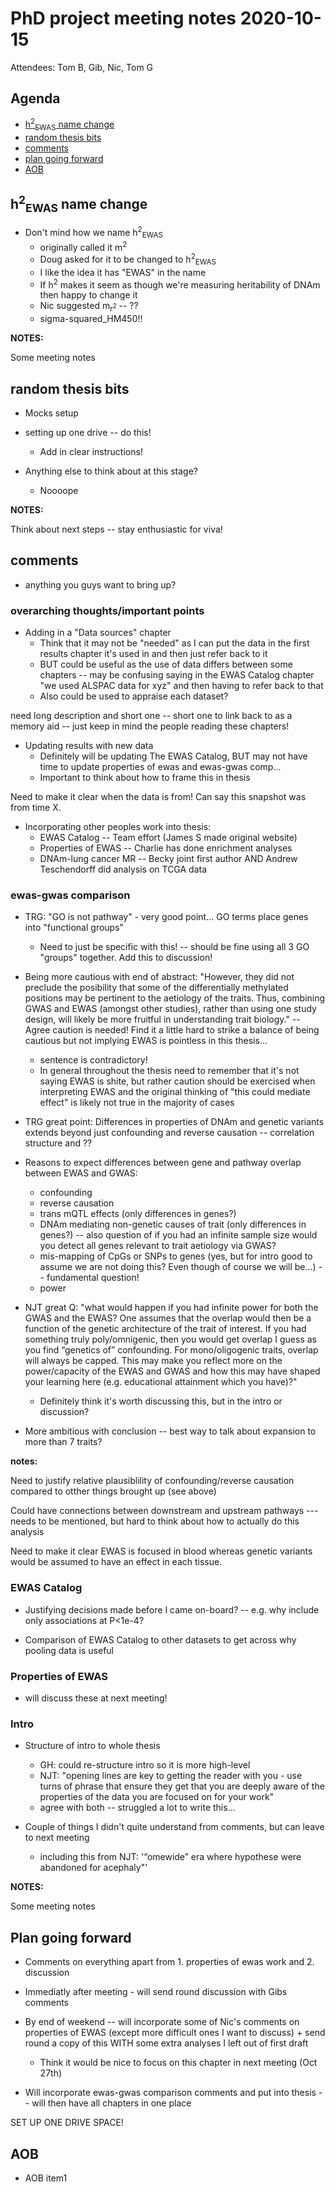 # PhD project meeting notes 2020-10-15

Attendees: Tom B, Gib, Nic, Tom G

## Agenda

* [h<sup>2</sup><sub>EWAS</sub> name change](#name-change)
* [random thesis bits](#random-thesis-bits)
* [comments](#comments)
* [plan going forward](#plan-going-forward)
* [AOB](#aob)

## h<sup>2</sup><sub>EWAS</sub> name change <a name="name-change"></a>

* Don't mind how we name h<sup>2</sup><sub>EWAS</sub> 
	+ originally called it m<sup>2</sup>
	+ Doug asked for it to be changed to h<sup>2</sup><sub>EWAS</sub>
	+ I like the idea it has "EWAS" in the name
	+ If h<sup>2</sup> makes it seem as though we're measuring heritability of DNAm then happy to change it
	+ Nic suggested m<sub>r<sup>2</sup></sub> -- ??
	+ sigma-squared_HM450!!

__NOTES:__

Some meeting notes

## random thesis bits

* Mocks setup

* setting up one drive -- do this!
	+ Add in clear instructions! 

* Anything else to think about at this stage?
	+ Noooope

__NOTES:__

Think about next  steps -- stay enthusiastic for viva! 

## comments

* anything you guys want to bring up?

### overarching thoughts/important points

* Adding in a "Data sources" chapter
	+ Think that it may not be "needed" as I can put the data in the first results chapter it's used in and then just refer back to it
	+ BUT could be useful as the use of data differs between some chapters -- may be confusing saying in the EWAS Catalog chapter "we used ALSPAC data for xyz" and then having to refer back to that
	+ Also could be used to appraise each dataset?

need long description and short one -- short one to link back to as a memory aid -- just keep in mind the people reading these chapters! 

* Updating results with new data
	+ Definitely will be updating The EWAS Catalog, BUT may not have time to update properties of ewas and ewas-gwas comp...
	+ Important to think about how to frame this in thesis

Need to make it clear when the data is from! Can say this snapshot was from time X.

* Incorporating other peoples work into thesis:
	+ EWAS Catalog -- Team effort (James S made original website)
	+ Properties of EWAS -- Charlie has done enrichment analyses
	+ DNAm-lung cancer MR -- Becky joint first author AND Andrew Teschendorff did analysis on TCGA data

### ewas-gwas comparison

* TRG: "GO is not pathway" - very good point... GO terms place genes into "functional groups" 
	+ Need to just be specific with this! -- should be fine using all 3 GO "groups" together. Add this to discussion!

* Being more cautious with end of abstract: "However, they did not preclude the posibility that some of the differentially methylated positions may be pertinent to the aetiology of the traits. Thus, combining GWAS and EWAS (amongst other studies), rather than using one study design, will likely be more fruitful in understanding trait biology." -- Agree caution is needed! Find it a little hard to strike a balance of being cautious but not implying EWAS is pointless in this thesis...
	+ sentence is contradictory! 
	+ In general throughout the thesis need to remember that it's not saying EWAS is shite, but rather caution should be exercised when interpreting EWAS and the original thinking of "this could mediate effect" is likely not true in the majority of cases

* TRG great point: Differences in properties of DNAm and genetic variants extends beyond just confounding and reverse causation -- correlation structure and ??

* Reasons to expect differences between gene and pathway overlap between EWAS and GWAS:
	+ confounding
	+ reverse causation
	+ trans mQTL effects (only differences in genes?)
	+ DNAm mediating non-genetic causes of trait (only differences in genes?) -- also question of if you had an infinite sample size would you detect all genes relevant to trait aetiology via GWAS?
	+ mis-mapping of CpGs or SNPs to genes (yes, but for intro good to assume we are not doing this? Even though of course we will be...) -- fundamental question!
	+ power

* NJT great Q: "what would happen if you had infinite power for both the GWAS and the EWAS? One assumes that the overlap would then be a function of the genetic architecture of the trait of interest. If you had something truly poly/omnigenic, then you would get overlap I guess as you find “genetics of” confounding. For mono/oligogenic traits, overlap will always be capped. This may make you reflect more on the power/capacity of the EWAS and GWAS and how this may have shaped your learning here (e.g. educational attainment which you have)?"
	+ Definitely think it's worth discussing this, but in the intro or discussion?

* More ambitious with conclusion -- best way to talk about expansion to more than 7 traits?


__notes:__

Need to justify relative plausiblility of confounding/reverse causation compared to otther things brought up (see above)

Could have connections between downstream and upstream pathways --- needs to be mentioned, but hard to think about how to actually do this analysis

Need to make it clear EWAS is focused in blood whereas genetic variants would be assumed to have an effect in each tissue.

### EWAS Catalog

* Justifying decisions made before I came on-board? -- e.g. why include only associations at P<1e-4?

* Comparison of EWAS Catalog to other datasets to get across why pooling data is useful

### Properties of EWAS

* will discuss these at next meeting! 

### Intro 

* Structure of intro to whole thesis
	+ GH: could re-structure intro so it is more high-level
	+ NJT: "opening lines are key to getting the reader with you - use turns of phrase that ensure they get that you are deeply aware of the properties of the data you are focused on for your work"
	+ agree with both -- struggled a lot to write this...

* Couple of things I didn't quite understand from comments, but can leave to next meeting
	+ including this from NJT: '“omewide” era where hypothese were abandoned for acephaly"' 

__NOTES:__

Some meeting notes

## Plan going forward

* Comments on everything apart from 1. properties of ewas work and 2. discussion

* Immediatly after meeting - will send round discussion with Gibs comments

* By end of weekend -- will incorporate some of Nic's comments on properties of EWAS (except more difficult ones I want to discuss) + send round a copy of this WITH some extra analyses I left out of first draft
	+ Think it would be nice to focus on this chapter in next meeting (Oct 27th)

* Will incorporate ewas-gwas comparison comments and put into thesis -- will then have all chapters in one place

SET UP ONE DRIVE SPACE!

## AOB

* AOB item1